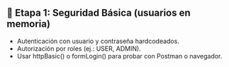 ## 🔰 Etapa 1: Seguridad Básica (usuarios en memoria)

- Autenticación con usuario y contraseña hardcodeados.
- Autorización por roles (ej.: USER, ADMIN).
- Usar httpBasic() o formLogin() para probar con Postman o navegador.
